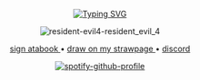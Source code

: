 <p align="center">
  <a href="https://git.io/typing-svg">
    <img src="https://readme-typing-svg.herokuapp.com?font=Fira+Code&size=12&duration=4996&pause=400&color=C5A087&center=true&width=555&height=70&lines=%22September+30th%2C+1998...+It's+a+day+I'll+never+forget.;The+cop+inside+me+died+that+day.;Somehow%2C+I+made+it+out.+But+too+many+others...weren't+so+lucky.;I+was+'asked'+later+to+join+a+top-secret+government+program.;The+training%2C+the+punishing+missions+nearly+killed+me.;But+at+least+they+kept+my+mind+off+everything.;If+I+could+just+forget+what+happened+that+night%2C+the+pain%E2%80%94even+for+a+second.;This+time%2C+it+can+be+different.;It+has+to.%22" alt="Typing SVG"/>
  </a>
</p>

<p align="center">
  <img src="https://github.com/user-attachments/assets/da1fd6e8-2bb0-4749-8685-d2bbfc41e2cb" alt="resident-evil4-resident_evil_4"/>
</p>

<p align="center">
  <a href="https://imperiumroma.atabook.org/"> sign atabook </a> •
  <a href="https://romansmusem.straw.page"> draw on my strawpage </a> •
  <a href="https://discord.com/users/803366669334347816"> discord </a> 

<div align="center">

[![spotify-github-profile](https://spotify-github-profile.kittinanx.com/api/view?uid=3x6vn1cvcof6ch6l78k8m8ht8&cover_image=true&theme=novatorem&show_offline=false&background_color=121212&interchange=false&bar_color=e6dad6&bar_color_cover=false)](https://github.com/kittinan/spotify-github-profile)

</div>



